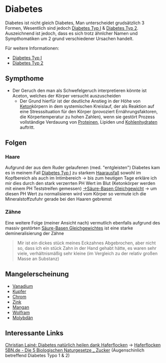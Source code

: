 # Diabetes

Diabetes ist nicht gleich Diabetes, Man unterscheidet grudsätzlich 3 Formen, Wesentlich sind jedoch [Diabetes Typ I](Diabetes%20Typ%201/Diabetes%20Typ%20I.md) & [Diabetes Typ 2](Diabetes%20Typ%202.md). Auszeichnend ist jedoch, dass es sich trotz ähnlcher Namen und Sympthomatiken um 2 grund verschiedener Ursachen handelt.

Für weitere Informationen:
- [Diabetes Typ I](Diabetes%20Typ%201/Diabetes%20Typ%20I.md)
- [Diabetes Typ 2](Diabetes%20Typ%202.md)


## Sympthome
- Der Geruch den man als Schwefelgeruch interpretieren könnte ist Aceton, welches der Körper versucht auszuscheiden
	- Der Grund hierfür ist der deutliche Anstieg in der Höhe von [Keton](../../../Glossar/Keton.md)körpern in dem systemischen Kreislauf, der als Reaktion auf eine Stresssituation für den Körper (provoziert Ernährungsfaktoren, die Körpertemperatur zu hohen Zahlen), wenn sie gestört Prozess vollständige Verdauung von [Proteinen](../../../Glossar/Protein.md), Lipiden und [Kohlenhydraten](../../../Stoffe/Nahrungs_Inhaltsstoffe/Kohlenhydrate.md) auftritt.

## Folgen
### Haare
Aufgrund der aus dem Ruder gelaufenen (med. "entgleisten") Diabetes kam es in meinem Fall [Diabetes Typ I](Diabetes%20Typ%201/Diabetes%20Typ%20I.md#Diabetes%20Typ%20I) zu starkem [Haarausfall](../Haarausfall.md) sowohl im Kopfbereich als auch im Intimbereich -> bis zum heutigen Tage erkläre ich mir dies durch den stark verzerrten PH Wert im Blut (Ketonkörper werden mit einem PH Teststreifen gemessen) [->Säure-Basen Gleichgewicht](../../../Glossar/Säure-Basen%20Gleichgewicht.md#Säure-Basen%20Gleichgewicht) -> um diesen PH Wert zu normalisieren wird vom Körper so vermute ich die Mineralstoffzufuhr gerade bei den Haaren gebremst

### Zähne
Eine weitere Folge (meiner Ansicht nach) vermutlich ebenfalls aufgrund des massiv gestörten [Säure-Basen Gleichgewichtes](../../../Glossar/Säure-Basen%20Gleichgewicht.md) ist eine starke demineralisierung der Zähne 

>Mir ist ein dickes stück meines Eckzahnes Abgebrochen, aber nicht so, dass ich ein stück Zahn in der Hand gehabt hätte, es waren sehr viele, verhältnismäßig sehr kleine (im Vergleich zu der relativ großen Masse an Substanz)

## Mangelerscheinung
- [Vanadium](../../../Stoffe/Datenbank_Elemente_Des_Periodensystems/Vanadium.md)
- [Kupfer](../../../Stoffe/Datenbank_Elemente_Des_Periodensystems/Kupfer.md)
- [Chrom](../../../Stoffe/Datenbank_Elemente_Des_Periodensystems/Chrom.md)
- [Zink](../../../Stoffe/Datenbank_Elemente_Des_Periodensystems/Zink.md)
- [Mangan](../../../Stoffe/Datenbank_Elemente_Des_Periodensystems/Mangan.md)
- [Wolfram](../../../Stoffe/Datenbank_Elemente_Des_Periodensystems/Wolfram.md)
- [Molybdän](../../../Stoffe/Datenbank_Elemente_Des_Periodensystems/Molybdän.md)


## Interessante Links
[Christian Lainé: Diabetes natürlich heilen dank Haferflocken](https://www.youtube.com/watch?v=x4qYZKi_AD8) -> [Haferflocken](../../../Stoffe/Rohstoffe/Hafer.md#Haferflocken)
[5BN.de - Die 5 Biologischen Naturgesetze _ Zucker](__Attachments/5BN.de%20-%20Die%205%20Biologischen%20Naturgesetze%20_%20Zucker.pdf) (Augenschinlich betreffend Diabetes Typo 1 & 2) 